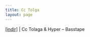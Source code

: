 ```yaml
---
title: Cc Tolga
layout: page
---
```


<a href="https://cloud.mail.ru/public/49b8f3f57cda/C.c%20Tolga%20%26%20Hyper-%20Basstape" target="_blank">[indir]</a>   |   Cc Tolaga & Hyper &#8211; Basstape